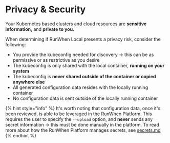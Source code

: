 # Privacy & Security

Your Kubernetes based clusters and cloud resources are **sensitive information,** and **private to you.**&#x20;



When determining if RunWhen Local presents a privacy risk, consider the following:&#x20;

* You provide the kubeconfig needed for discovery -> this can be as permissive or as restrictive as you desire
* The kubeconfig is only shared with the local container, **running on your system**
* The kubeconfig is **never** **shared outside of the container or copied anywhere else**
* All generated configuration data resides with the locally running container
* No configuration data is sent outside of the locally running container



{% hint style="info" %}
It's worth noting that configuration data, once it's been reviewed, is able to be leveraged in the RunWhen Platform. This requires the user to specify the `--upload` option, and **never** sends any secret information -> this must be done manually in the platform. To read more about how the RunWhen Platform manages secrets, see [secrets.md](../runwhen-platform/secrets.md "mention")&#x20;
{% endhint %}


